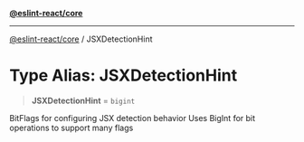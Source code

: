 [**@eslint-react/core**](../README.md)

***

[@eslint-react/core](../README.md) / JSXDetectionHint

# Type Alias: JSXDetectionHint

> **JSXDetectionHint** = `bigint`

BitFlags for configuring JSX detection behavior
Uses BigInt for bit operations to support many flags
